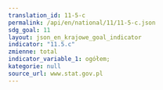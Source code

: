 ```yaml
---
translation_id: 11-5-c
permalink: /api/en/national/11/11-5-c.json
sdg_goal: 11
layout: json_en_krajowe_goal_indicator
indicator: "11.5.c"
zmienne: total
indicator_variable_1: ogółem;
kategorie: null
source_url: www.stat.gov.pl
---
```

